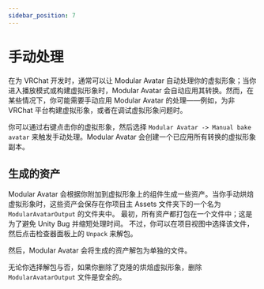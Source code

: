 ```yaml
---
sidebar_position: 7
---
```


# 手动处理

在为 VRChat 开发时，通常可以让 Modular Avatar 自动处理你的虚拟形象；当你进入播放模式或构建虚拟形象时，Modular Avatar 会自动应用其转换。然而，在某些情况下，你可能需要手动应用 Modular Avatar 的处理——例如，为非 VRChat 平台构建虚拟形象，或者在调试虚拟形象问题时。

你可以通过右键点击你的虚拟形象，然后选择 `Modular Avatar -> Manual bake avatar` 来触发手动处理。Modular Avatar 会创建一个已应用所有转换的虚拟形象副本。



## 生成的资产

Modular Avatar 会根据你附加到虚拟形象上的组件生成一些资产。当你手动烘焙虚拟形象时，这些资产会保存在你项目主 Assets 文件夹下的一个名为 `ModularAvatarOutput` 的文件夹中。
最初，所有资产都打包在一个文件中；这是为了避免 Unity Bug 并缩短处理时间。
不过，你可以在项目视图中选择该文件，然后点击检查器面板上的 `Unpack` 来解包。



然后，Modular Avatar 会将生成的资产解包为单独的文件。

无论你选择解包与否，如果你删除了克隆的烘焙虚拟形象，删除 `ModularAvatarOutput` 文件是安全的。